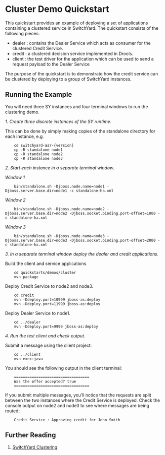 # Cluster Demo Quickstart

This quickstart provides an example of deploying a set of applications containing a clustered service in SwitchYard.  The quickstart consists of the following pieces:

* dealer : contains the Dealer Service which acts as consumer for the clustered Credit Service.
* credit : a clustered decision service implemented in Drools.  
* client : the test driver for the application which can be used to send a request payload to the Dealer Service

The purpose of the quickstart is to demonstrate how the credit service can be clustered by deploying to a group of SwitchYard instances.  

## Running the Example

You will need three SY instances and four terminal windows to run the clustering demo.

*1. Create three discrete instances of the SY runtime.*

This can be done by simply making copies of the standalone directory for each instance, e.g.
```
    cd switchyard-as7-{version}
    cp -R standalone node1
    cp -R standalone node2
    cp -R standalone node3
```

*2. Start each instance in a separate terminal window.*

_Window 1_
```
    bin/standalone.sh -Djboss.node.name=node1 -Djboss.server.base.dir=node1 -c standalone-ha.xml
```
_Window 2_
```
    bin/standalone.sh -Djboss.node.name=node2 -Djboss.server.base.dir=node2 -Djboss.socket.binding.port-offset=1000 -c standalone-ha.xml
```
_Window 3_
```
    bin/standalone.sh -Djboss.node.name=node3 -Djboss.server.base.dir=node3 -Djboss.socket.binding.port-offset=2000 -c standalone-ha.xml
```

*3. In a separate terminal window deploy the dealer and credit applications.*

Build the client and service applications
```
    cd quickstarts/demos/cluster
    mvn package
```
Deploy Credit Service to node2 and node3.
```
    cd credit
    mvn -Ddeploy.port=10999 jboss-as:deploy
    mvn -Ddeploy.port=11999 jboss-as:deploy
```
Deploy Dealer Service to node1.
```
    cd ../dealer
    mvn -Ddeploy.port=9999 jboss-as:deploy
```

*4. Run the test client and check output.*

Submit a message using the client project:
```
    cd ../client
    mvn exec:java
```
You should see the following output in the client terminal:
```
    ==================================
    Was the offer accepted? true
    ==================================
```
If you submit multiple messages, you'll notice that the requests are split between the two instances where
the Credit Service is deployed.  Check the console output on node2 and node3 to see where messages are being routed:
```
    Credit Service : Approving credit for John Smith
```


## Further Reading

1. [SwitchYard Clustering](https://docs.jboss.org/author/display/SWITCHYARD/Clustering)
